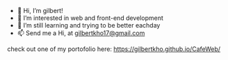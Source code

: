 - 👋 Hi, I’m gilbert!
- 👀 I’m interested in web and front-end development
- 🌱 I’m still learning and trying to be better eachday
- 📫 Send me a Hi, at gilbertkho17@gmail.com

check out one of my portofolio here:
https://gilbertkho.github.io/CafeWeb/
<!---
gilbertkho/gilbertkho is a ✨ special ✨ repository because its `README.md` (this file) appears on your GitHub profile.
You can click the Preview link to take a look at your changes.
--->
